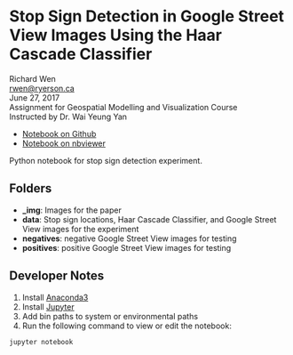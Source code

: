 # Stop Sign Detection in Google Street View Images Using the Haar Cascade Classifier

Richard Wen  
rwen@ryerson.ca  
June 27, 2017  
Assignment for Geospatial Modelling and Visualization Course  
Instructed by Dr. Wai Yeung Yan  
  
- [Notebook on Github](https://github.com/rrwen/assign-gmv-ssd/blob/master/experiment/experiment.ipynb)
- [Notebook on nbviewer](http://nbviewer.jupyter.org/github/rrwen/assign-gmv-ssd/tree/master/experiment/experiment.ipynb)

Python notebook for stop sign detection experiment.

## Folders

* **_img**: Images for the paper
* **data**: Stop sign locations, Haar Cascade Classifier, and Google Street View images for the experiment
* **negatives**: negative Google Street View images for testing
* **positives**: positive Google Street View images for testing 

## Developer Notes

1. Install [Anaconda3](https://www.continuum.io/downloads)
2. Install [Jupyter](http://jupyter.org/install.html)
3. Add bin paths to system or environmental paths 
4. Run the following command to view or edit the notebook:

```
jupyter notebook
```
